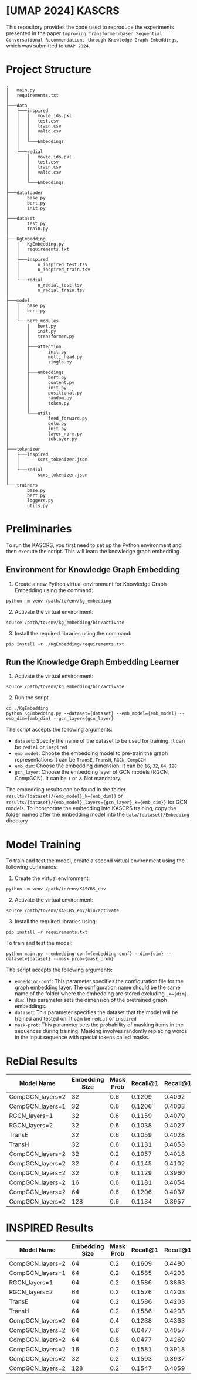 # \[UMAP 2024\] KASCRS

This repository provides the code used to reproduce the experiments
presented in the paper
`Improving Transformer-based Sequential Conversational Recommendations through Knowledge Graph Embeddings`,
which was submitted to `UMAP 2024`.

# Project Structure

``` {bash}
.
│   main.py
│   requirements.txt
│
├───data
│   ├───inspired
│   │   │   movie_ids.pkl
│   │   │   test.csv
│   │   │   train.csv
│   │   │   valid.csv
│   │   │
│   │   └───Embeddings
│   │
│   └───redial
│       │   movie_ids.pkl
│       │   test.csv
│       │   train.csv
│       │   valid.csv
│       │
│       └───Embeddings
│
├───dataloader
│       base.py
│       bert.py
│       init.py
│
├───dataset
│       test.py
│       train.py
│
├───KgEmbedding
│   │   KgEmbedding.py
│   │   requirements.txt
│   │
│   ├───inspired
│   │       n_inspired_test.tsv
│   │       n_inspired_train.tsv
│   │
│   └───redial
│           n_redial_test.tsv
│           n_redial_train.tsv
│
├───model
│   │   base.py
│   │   bert.py
│   │
│   └───bert_modules
│       │   bert.py
│       │   init.py
│       │   transformer.py
│       │
│       ├───attention
│       │       init.py
│       │       multi_head.py
│       │       single.py
│       │
│       ├───embeddings
│       │       bert.py
│       │       content.py
│       │       init.py
│       │       positional.py
│       │       random.py
│       │       token.py
│       │
│       └───utils
│               feed_forward.py
│               gelu.py
│               init.py
│               layer_norm.py
│               sublayer.py
│
├───tokenizer
│   ├───inspired
│   │       scrs_tokenizer.json
│   │
│   └───redial
│           scrs_tokenizer.json
│
└───trainers
        base.py
        bert.py
        loggers.py
        utils.py
```

# Preliminaries

To run the KASCRS, you first need to set up the Python environment and
then execute the script. This will learn the knowledge graph embedding.

## Environment for Knowledge Graph Embedding

1.  Create a new Python virtual environment for Knowledge Graph
    Embedding using the command:

``` {bash}
python -m venv /path/to/env/kg_embedding
```

2.  Activate the virtual environment:

``` {bash}
source /path/to/env/kg_embedding/bin/activate
```

3.  Install the required libraries using the command:

``` {bash}
pip install -r ./KgEmbedding/requirements.txt
```

## Run the Knowledge Graph Embedding Learner

1.  Activate the virtual environment:

``` {bash}
source /path/to/env/kg_embedding/bin/activate
```

2.  Run the script

``` {bash}
cd ./KgEmbedding
python KgEmbedding.py --dataset={dataset} --emb_model={emb_model} --emb_dim={emb_dim} --gcn_layer={gcn_layer}
```

The script accepts the following arguments:

- `dataset`: Specify the name of the dataset to be used for training. It
  can be `redial` or `inspired`
- `emb_model`: Choose the embedding model to pre-train the graph
  representations It can be `TransE`, `TransH`, `RGCN`, `CompGCN`
- `emb_dim`: Choose the embedding dimension. It can be `16`, `32`, `64`,
  `128`
- `gcn_layer`: Choose the embedding layer of GCN models (RGCN, CompGCN).
  It can be `1` or `2`. Not mandatory.

The embedding results can be found in the folder
`results/{dataset}/{emb_model}_k={emb_dim}}` or
`results/{dataset}/{emb_model}_layers={gcn_layer}_k={emb_dim}}` for GCN
models. To incorporate the embedding into KASCRS training, copy the
folder named after the embedding model into the
`data/{dataset}/Embedding` directory

# Model Training

To train and test the model, create a second virtual environment using
the following commands:

1.  Create the virtual environment:

``` {bash}
python -m venv /path/to/env/KASCRS_env
```

2.  Activate the virtual environment:

``` {bash}
source /path/to/env/KASCRS_env/bin/activate
```

3.  Install the required libraries using:

``` {bash}
pip install -r requirements.txt
```

To train and test the model:

``` {bash}
python main.py --embedding-conf={embedding-conf} --dim={dim} --dataset={dataset} --mask_prob={mask_prob}
```

The script accepts the following arguments:

- `embedding-conf`: This parameter specifies the configuration file for
  the graph embedding layer. The configuration name should be the same
  name of the folder where the embedding are stored excluding
  `_k={dim}`.
- `dim`: This parameter sets the dimension of the pretrained graph
  embeddings.
- `dataset`: This parameter specifies the dataset that the model will be
  trained and tested on. It can be `redial` or `inspired`
- `mask-prob`: This parameter sets the probability of masking items in
  the sequences during training. Masking involves randomly replacing
  words in the input sequence with special tokens called masks.

# ReDial Results

| Model Name       | Embedding Size | Mask Prob | Recall@1 | Recall@10 | Recall@50 | Weight Decay | Dropout | LR    |
|------------------|----------------|-----------|----------|-----------|-----------|--------------|---------|-------|
| CompGCN_layers=2 | 32             | 0.6       | 0.1209   | 0.4092    | 0.7594    | 5            | 0.5     | 0.005 |
| CompGCN_layers=1 | 32             | 0.6       | 0.1206   | 0.4003    | 0.7457    | 5            | 0.5     | 0.005 |
| RGCN_layers=1    | 32             | 0.6       | 0.1159   | 0.4079    | 0.7269    | 5            | 0.5     | 0.005 |
| RGCN_layers=2    | 32             | 0.6       | 0.1038   | 0.4027    | 0.7137    | 5            | 0.5     | 0.005 |
| TransE           | 32             | 0.6       | 0.1059   | 0.4028    | 0.7168    | 5            | 0.5     | 0.005 |
| TransH           | 32             | 0.6       | 0.1131   | 0.4053    | 0.7468    | 5            | 0.5     | 0.005 |
| CompGCN_layers=2 | 32             | 0.2       | 0.1057   | 0.4018    | 0.7451    | 5            | 0.5     | 0.005 |
| CompGCN_layers=2 | 32             | 0.4       | 0.1145   | 0.4102    | 0.7519    | 5            | 0.5     | 0.005 |
| CompGCN_layers=2 | 32             | 0.8       | 0.1129   | 0.3960    | 0.7479    | 5            | 0.5     | 0.005 |
| CompGCN_layers=2 | 16             | 0.6       | 0.1181   | 0.4054    | 0.7266    | 5            | 0.5     | 0.005 |
| CompGCN_layers=2 | 64             | 0.6       | 0.1206   | 0.4037    | 0.7435    | 5            | 0.5     | 0.005 |
| CompGCN_layers=2 | 128            | 0.6       | 0.1134   | 0.3957    | 0.7681    | 5            | 0.5     | 0.005 |

# INSPIRED Results

| Model Name       | Embedding Size | Mask Prob | Recall@1 | Recall@10 | Recall@50 | Weight Decay | Dropout | LR     |
|------------------|----------------|-----------|----------|-----------|-----------|--------------|---------|--------|
| CompGCN_layers=2 | 64             | 0.2       | 0.1609   | 0.4480    | 0.6477    | 2            | 0.3     | 0.0005 |
| CompGCN_layers=1 | 64             | 0.2       | 0.1585   | 0.4203    | 0.6480    | 2            | 0.3     | 0.0005 |
| RGCN_layers=1    | 64             | 0.2       | 0.1586   | 0.3863    | 0.6461    | 2            | 0.3     | 0.0005 |
| RGCN_layers=2    | 64             | 0.2       | 0.1576   | 0.4203    | 0.6519    | 2            | 0.3     | 0.0005 |
| TransE           | 64             | 0.2       | 0.1586   | 0.4203    | 0.6441    | 2            | 0.3     | 0.0005 |
| TransH           | 64             | 0.2       | 0.1586   | 0.4203    | 0.6441    | 2            | 0.3     | 0.0005 |
| CompGCN_layers=2 | 64             | 0.4       | 0.1238   | 0.4363    | 0.6267    | 2            | 0.3     | 0.0005 |
| CompGCN_layers=2 | 64             | 0.6       | 0.0477   | 0.4057    | 0.6320    | 2            | 0.3     | 0.0005 |
| CompGCN_layers=2 | 64             | 0.8       | 0.0477   | 0.4269    | 0.6360    | 2            | 0.3     | 0.0005 |
| CompGCN_layers=2 | 16             | 0.2       | 0.1581   | 0.3918    | 0.6179    | 2            | 0.3     | 0.0005 |
| CompGCN_layers=2 | 32             | 0.2       | 0.1593   | 0.3937    | 0.6261    | 2            | 0.3     | 0.0005 |
| CompGCN_layers=2 | 128            | 0.2       | 0.1547   | 0.4059    | 0.6578    | 2            | 0.3     | 0.0005 |

